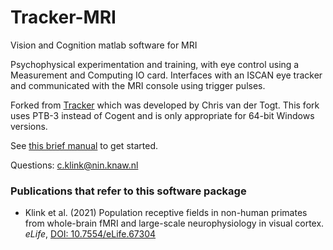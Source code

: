 # Tracker-MRI
Vision and Cognition matlab software for MRI

Psychophysical experimentation and training, with eye control using a Measurement and Computing IO card.
Interfaces with an ISCAN eye tracker and communicated with the MRI console using trigger pulses.

Forked from [Tracker](https://github.com/VisionandCognition/Tracker) which was developed by Chris van der Togt. 
This fork uses PTB-3 instead of Cogent and is only appropriate for 64-bit Windows versions.      

See [this brief manual](https://github.com/VisionandCognition/Tracker-MRI/tree/master/trackermanual/tracker-mri_manual.md) to get started.      

Questions: c.klink@nin.knaw.nl


### Publications that refer to this software package
- Klink et al. (2021) Population receptive fields in non-human primates from whole-brain fMRI and large-scale neurophysiology in visual cortex. *eLife*, [DOI: 10.7554/eLife.67304](https://doi.org/10.7554/eLife.67304)        
